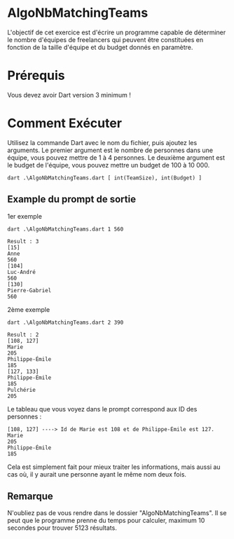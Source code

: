 # AlgoNbMatchingTeams
L'objectif de cet exercice est d'écrire un programme capable de déterminer le nombre d'équipes de freelancers qui peuvent être constituées en fonction de la taille d'équipe et du budget donnés en paramètre.

# Prérequis
Vous devez avoir Dart version 3 minimum !

# Comment Exécuter
Utilisez la commande Dart avec le nom du fichier, puis ajoutez les arguments.
Le premier argument est le nombre de personnes dans une équipe, vous pouvez mettre de 1 à 4 personnes.
Le deuxième argument est le budget de l'équipe, vous pouvez mettre un budget de 100 à 10 000.
```
dart .\AlgoNbMatchingTeams.dart [ int(TeamSize), int(Budget) ]
```
## Example du prompt de sortie
1er exemple
```
dart .\AlgoNbMatchingTeams.dart 1 560
```
```
Result : 3
[15]
Anne
560
[104]
Luc-André
560
[130]
Pierre-Gabriel
560
```

2ème exemple
```
dart .\AlgoNbMatchingTeams.dart 2 390
```
```
Result : 2
[108, 127]
Marie
205
Philippe-Émile
185
[127, 133]
Philippe-Émile
185
Pulchérie
205
```
Le tableau que vous voyez dans le prompt correspond aux ID des personnes :
```
[108, 127] ----> Id de Marie est 108 et de Philippe-Émile est 127.
Marie
205
Philippe-Émile
185
```
Cela est simplement fait pour mieux traiter les informations, mais aussi au cas où,
il y aurait une personne ayant le même nom deux fois.

## Remarque
N'oubliez pas de vous rendre dans le dossier "AlgoNbMatchingTeams".
Il se peut que le programme prenne du temps pour calculer, maximum 10 secondes pour trouver 5123 résultats.
